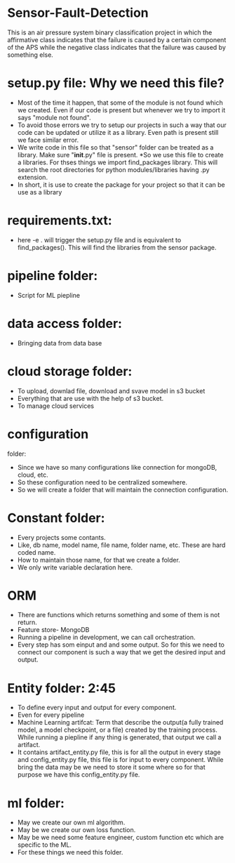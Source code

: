 # Sensor-Fault-Detection
This is an air pressure system binary classification project in which the affirmative class indicates that the failure is caused by a certain component of the APS while the negative class indicates that the failure was caused by something else.

# setup.py file: Why we need this file?
* Most of the time it happen, that some of the module is not found which we created. Even if our code is present but whenever we try to import it  says "module not found". 
* To avoid those errors we try to setup our projects in such a way that our code can be updated or utilize it as a library. Even path is present still we face similar error.
* We write code in this file so that "sensor" folder can be treated as a library. Make sure "__init__.py" file is present.
*So we use this file to create a libraries. For thses things we import find_packages library. This will search the root directories for python modules/libraries having .py extension.
* In short, it is use to create the package for your project so that it can be use as a library

# requirements.txt:
* here -e . will trigger the setup.py file and is equivalent to find_packages(). This will find the libraries from the sensor package.

# pipeline folder:
* Script for ML piepline

# data access folder: 
* Bringing data from data base

# cloud storage folder:
* To upload, downlad file, download and svave model in s3 bucket
* Everything that are use with the help of s3 bucket.
* To manage cloud services

# configuration
 folder:
* Since we have so many configurations like connection for mongoDB, cloud, etc.
* So these configuration need to be centralized somewhere. 
* So we will create a folder that will maintain the connection configuration.

# Constant folder:
* Every projects some contants.
* Like, db name, model name, file name, folder name, etc. These are hard coded name.
* How to maintain those name, for that we create a folder.
* We only write variable declaration here.

# ORM
* There are functions which returns something and some of them is not return.
* Feature store- MongoDB
* Running a pipeline in development, we can call orchestration.
* Every step has som einput and and some output. So for this we need to connect our component is such a way that we get the desired input and output.

# Entity folder: 2:45
* To define every input and output for every component. 
* Even for every pipeline
* Machine Learning artifcat: Term that describe the output(a fully trained model, a model checkpoint, or a file) created by the training process. While running a piepline if any thing is generated, that output we call a artifact.
* It contains artifact_entity.py file, this is for all the output in every stage and config_entity.py file, this file is for input to every component. While bring the data may be we need to store it some where so for that purpose we have this config_entity.py file.

# ml folder:
* May we create our own ml algorithm.
* May be we create our own loss function.
* May be we need some feature engineer, custom function etc which are specific to the ML.
* For these things we need this folder.

# 